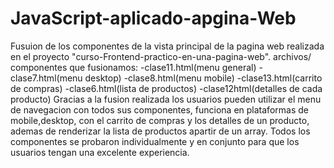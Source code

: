 # JavaScript-aplicado-apgina-Web
Fusuion de los componentes de la vista principal de la pagina web realizada en el proyecto "curso-Frontend-practico-en-una-pagina-web".  archivos/ componentes que fusionamos:  -clase11.html(menu general) -clase7.html(menu desktop) -clase8.html(menu mobile) -clase13.html(carrito de compras) -clase6.html(lista de productos) -clase12html(detalles de cada producto)  Gracias a la fusion realizada los usuarios pueden utilizar el menu de navegacion con todos sus componentes, funciona en plataformas de mobile,desktop, con el carrito de compras y los detalles de un producto, ademas de renderizar la lista de productos apartir de un array.  Todos los componentes se probaron individualmente y en conjunto para que los usuarios tengan una excelente experiencia.
